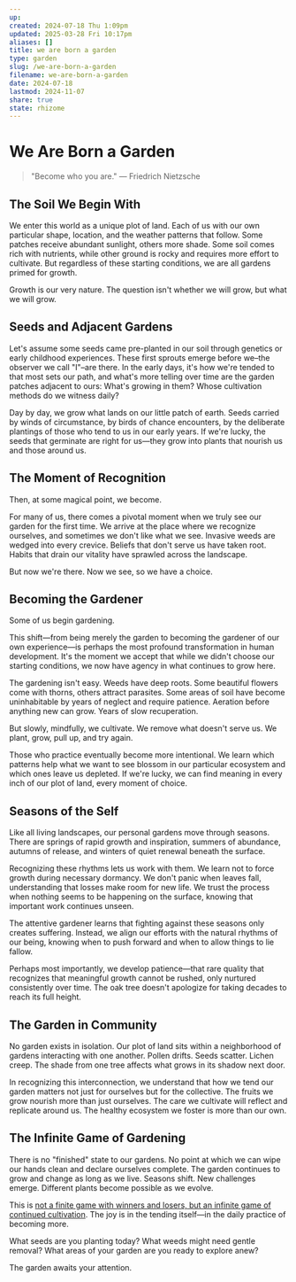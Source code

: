 ```yaml
---
up: 
created: 2024-07-18 Thu 1:09pm
updated: 2025-03-28 Fri 10:17pm
aliases: []
title: we are born a garden
type: garden
slug: /we-are-born-a-garden
filename: we-are-born-a-garden
date: 2024-07-18
lastmod: 2024-11-07
share: true
state: rhizome
---
```

# We Are Born a Garden

> "Become who you are." — Friedrich Nietzsche

## The Soil We Begin With

We enter this world as a unique plot of land. Each of us with our own particular shape, location, and the weather patterns that follow. Some patches receive abundant sunlight, others more shade. Some soil comes rich with nutrients, while other ground is rocky and requires more effort to cultivate. But regardless of these starting conditions, we are all gardens primed for growth.

Growth is our very nature. The question isn't whether we will grow, but what we will grow.

## Seeds and Adjacent Gardens

Let's assume some seeds came pre-planted in our soil through genetics or early childhood experiences. These first sprouts emerge before we–the observer we call "I"–are there. In the early days, it's how we're tended to that most sets our path, and what's more telling over time are the garden patches adjacent to ours: What's growing in them? Whose cultivation methods do we witness daily?

Day by day, we grow what lands on our little patch of earth. Seeds carried by winds of circumstance, by birds of chance encounters, by the deliberate plantings of those who tend to us in our early years. If we're lucky, the seeds that germinate are right for us—they grow into plants that nourish us and those around us.

## The Moment of Recognition

Then, at some magical point, we become.

For many of us, there comes a pivotal moment when we truly see our garden for the first time. We arrive at the place where we recognize ourselves, and sometimes we don't like what we see. Invasive weeds are wedged into every crevice. Beliefs that don't serve us have taken root. Habits that drain our vitality have sprawled across the landscape.

But now we're there. Now we see, so we have a choice.

## Becoming the Gardener

Some of us begin gardening.

This shift—from being merely the garden to becoming the gardener of our own experience—is perhaps the most profound transformation in human development. It's the moment we accept that while we didn't choose our starting conditions, we now have agency in what continues to grow here.

The gardening isn't easy. Weeds have deep roots. Some beautiful flowers come with thorns, others attract parasites. Some areas of soil have become uninhabitable by years of neglect and require patience. Aeration before anything new can grow. Years of slow recuperation.

But slowly, mindfully, we cultivate. We remove what doesn't serve us. We plant, grow, pull up, and try again.

Those who practice eventually become more intentional. We learn which patterns help what we want to see blossom in our particular ecosystem and which ones leave us depleted. If we're lucky, we can find meaning in every inch of our plot of land, every moment of choice.

## Seasons of the Self

Like all living landscapes, our personal gardens move through seasons. There are springs of rapid growth and inspiration, summers of abundance, autumns of release, and winters of quiet renewal beneath the surface.

Recognizing these rhythms lets us work with them. We learn not to force growth during necessary dormancy. We don't panic when leaves fall, understanding that losses make room for new life. We trust the process when nothing seems to be happening on the surface, knowing that important work continues unseen.

The attentive gardener learns that fighting against these seasons only creates suffering. Instead, we align our efforts with the natural rhythms of our being, knowing when to push forward and when to allow things to lie fallow.

Perhaps most importantly, we develop patience—that rare quality that recognizes that meaningful growth cannot be rushed, only nurtured consistently over time. The oak tree doesn't apologize for taking decades to reach its full height.

## The Garden in Community

No garden exists in isolation. Our plot of land sits within a neighborhood of gardens interacting with one another. Pollen drifts. Seeds scatter. Lichen creep. The shade from one tree affects what grows in its shadow next door.

In recognizing this interconnection, we understand that how we tend our garden matters not just for ourselves but for the collective. The fruits we grow nourish more than just ourselves. The care we cultivate will reflect and replicate around us. The healthy ecosystem we foster is more than our own.

## The Infinite Game of Gardening

There is no "finished" state to our gardens. No point at which we can wipe our hands clean and declare ourselves complete. The garden continues to grow and change as long as we live. Seasons shift. New challenges emerge. Different plants become possible as we evolve.

This is [not a finite game with winners and losers, but an infinite game of continued cultivation](/work-as-a-game-both-finite-and-infinite). The joy is in the tending itself—in the daily practice of becoming more.

What seeds are you planting today? What weeds might need gentle removal? What areas of your garden are you ready to explore anew?

The garden awaits your attention.
